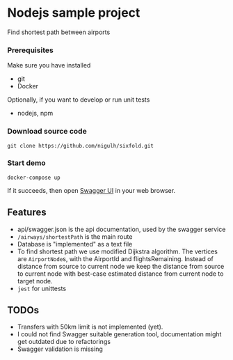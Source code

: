 # Nodejs sample project
Find shortest path between airports

### Prerequisites
Make sure you have installed
* git
* Docker

Optionally, if you want to develop or run unit tests
* nodejs, npm

### Download source code
```shell
git clone https://github.com/nigulh/sixfold.git
```

### Start demo
```shell
docker-compose up
```
If it succeeds, then open [Swagger UI](http://localhost:3080/) in your web browser.

## Features
* api/swagger.json is the api documentation, used by the swagger service 
* `/airways/shortestPath` is the main route
* Database is "implemented" as a text file
* To find shortest path we use modified Dijkstra algorithm. The vertices are `AirportNode`s, with
the AirportId and flightsRemaining. Instead of distance from source to current node we keep the
distance from source to current node with best-case estimated distance from current node to target node.
* ```jest``` for unittests

## TODOs
* Transfers with 50km limit is not implemented (yet).
* I could not find Swagger suitable generation tool, documentation might get outdated due to refactorings
* Swagger validation is missing
